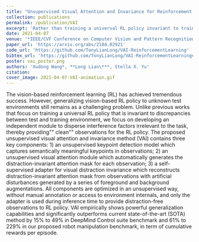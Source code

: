 ```yaml
---
title: "Unsupervised Visual Attention and Invariance for Reinforcement Learning"
collection: publications
permalink: /publication/VAI
excerpt: 'Rather than training a universal RL policy invariant to train-test distribution shift, we proposed unsupervised visual attention and invariance method (VAI) to disperse interference task-irrelevant factors towards a RL policy robust to distractions.'
date: 2021-04-07
venue: '*IEEE/CVF Conference on Computer Vision and Pattern Recognition* (CVPR), 2021'
paper_url: 'https://arxiv.org/abs/2104.02921'
code_url: 'https://github.com/TonyLianLong/VAI-ReinforcementLearning'
bibtex_url: 'https://github.com/TonyLianLong/VAI-ReinforcementLearning#citation'
poster: vai_poster.png
authors: 'Xudong Wang*, **Long Lian\***, Stella X. Yu'
citation:
cover_image: 2021-04-07-VAI-animation.gif
---
```

The vision-based reinforcement learning (RL) has achieved tremendous success. However, generalizing vision-based RL policy to unknown test environments still remains as a challenging problem. Unlike previous works that focus on training a universal RL policy that is invariant to discrepancies between test and training environment, we focus on developing an independent module to disperse interference factors irrelevant to the task, thereby providing"" clean"" observations for the RL policy. The proposed unsupervised visual attention and invariance method (VAI) contains three key components: 1) an unsupervised keypoint detection model which captures semantically meaningful keypoints in observations; 2) an unsupervised visual attention module which automatically generates the distraction-invariant attention mask for each observation; 3) a self-supervised adapter for visual distraction invariance which reconstructs distraction-invariant attention mask from observations with artificial disturbances generated by a series of foreground and background augmentations. All components are optimized in an unsupervised way, without manual annotation or access to environment internals, and only the adapter is used during inference time to provide distraction-free observations to RL policy. VAI empirically shows powerful generalization capabilities and significantly outperforms current state-of-the-art (SOTA) method by 15% to 49% in DeepMind Control suite benchmark and 61% to 229% in our proposed robot manipulation benchmark, in term of cumulative rewards per episode.

